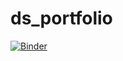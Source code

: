 # ds_portfolio

[![Binder](https://mybinder.org/badge.svg)](https://mybinder.org/v2/gh/davidimprovz/ds_portfolio/master)
